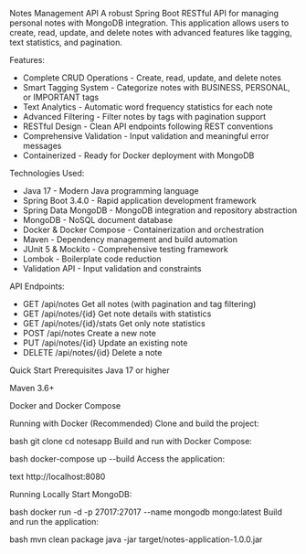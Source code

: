 Notes Management API
A robust Spring Boot RESTful API for managing personal notes with MongoDB integration.
This application allows users to create, read, update, and delete notes with advanced features like tagging, text statistics, and pagination.

Features:
- Complete CRUD Operations - Create, read, update, and delete notes
- Smart Tagging System - Categorize notes with BUSINESS, PERSONAL, or IMPORTANT tags
- Text Analytics - Automatic word frequency statistics for each note
- Advanced Filtering - Filter notes by tags with pagination support
- RESTful Design - Clean API endpoints following REST conventions
- Comprehensive Validation - Input validation and meaningful error messages
- Containerized - Ready for Docker deployment with MongoDB

Technologies Used:
- Java 17 - Modern Java programming language
- Spring Boot 3.4.0 - Rapid application development framework
- Spring Data MongoDB - MongoDB integration and repository abstraction
- MongoDB - NoSQL document database
- Docker & Docker Compose - Containerization and orchestration
- Maven - Dependency management and build automation
- JUnit 5 & Mockito - Comprehensive testing framework
- Lombok - Boilerplate code reduction
- Validation API - Input validation and constraints

API Endpoints: 
- GET	/api/notes	Get all notes (with pagination and tag filtering)
- GET	/api/notes/{id}	Get note details with statistics
- GET	/api/notes/{id}/stats	Get only note statistics
- POST	/api/notes	Create a new note
- PUT	/api/notes/{id}	Update an existing note
- DELETE	/api/notes/{id}	Delete a note

Quick Start
Prerequisites
Java 17 or higher

Maven 3.6+

Docker and Docker Compose

Running with Docker (Recommended)
Clone and build the project:

bash
git clone <repository-url>
cd notesapp
Build and run with Docker Compose:

bash
docker-compose up --build
Access the application:

text
http://localhost:8080

Running Locally
Start MongoDB:

bash
docker run -d -p 27017:27017 --name mongodb mongo:latest
Build and run the application:

bash
mvn clean package
java -jar target/notes-application-1.0.0.jar

